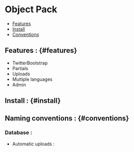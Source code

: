 
# Object Pack

* [Features](#features)
* [Install](#install)
* [Conventions](#conventions)


## Features : {#features}

* TwitterBootstrap
* Partials
* Uploads
* Multiple languages
* Admin

## Install : {#install}

## Naming conventions : {#conventions}

### Database :

* Automatic uploads :


